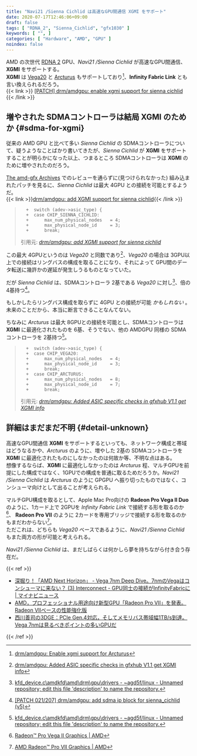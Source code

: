 ```yaml
---
title: "Navi21 /Sienna Cichlid は高速なGPU間通信 XGMI をサポート"
date: 2020-07-17T12:46:06+09:00
draft: false
tags: [ "RDNA_2", "Sienna_Cichlid", "gfx1030" ]
keywords: [ "", ]
categories: [ "Hardware", "AMD", "GPU" ]
noindex: false
---
```


AMD の次世代 [RDNA 2](/tags/rdna_2) GPU、*Navi21 /Sienna Cichlid* が高速なGPU間通信、**XGMI** をサポートする。  
**XGMI** は [Vega20](/tags/vega20) と [Arcturus](/tags/arcturus) もサポートしており[^xgmi-vega20-arcturus]、**Infinity Fabric Link** とも言い換えられるだろう。  
{{< link >}} [[PATCH] drm/amdgpu: enable xgmi support for sienna cichlid](https://lists.freedesktop.org/archives/amd-gfx/2020-July/051633.html) {{< /link >}}

[^xgmi-vega20-arcturus]: [drm/amdgpu: Enable xgmi support for Arcturus](https://cgit.freedesktop.org/~agd5f/linux/commit/drivers/gpu/drm/amd?h=amd-staging-drm-next&id=eb39aff7e0e33870319dd7c70a293c80e2df26c7)

## 増やされた SDMAコントローラは結局 XGMI のためか {#sdma-for-xgmi}

従来の AMD GPU と比べて多い *Sienna Cichlid* の SDMAコントローラについて、疑うようなことばかり書いてきたが、*Sienna Cichlid* が **XGMI** をサポートすることが明らかになった以上、つまるところ SDMAコントローラは **XGMI** のために増やされたのだろう。  

[The amd-gfx Archives](https://lists.freedesktop.org/archives/amd-gfx/) でのレビューを通らずに(見つけられなかった) 組み込まれたパッチを見るに、*Sienna Cichlid* は最大 4GPU との接続を可能とするようだ。  
{{< link >}}[drm/amdgpu: add XGMI support for sienna cichlid](https://cgit.freedesktop.org/~agd5f/linux/commit/drivers/gpu/drm/amd/amdgpu/gfxhub_v2_1.c?h=amd-staging-drm-next&id=57bde5ec6ffbeb984981ab1a38d85b07df651bd2){{< /link >}}

 >       +	switch (adev->asic_type) {
 >       +	case CHIP_SIENNA_CICHLID:
 >       +		max_num_physical_nodes   = 4;
 >       +		max_physical_node_id     = 3;
 >       +		break;
 > 引用元: <cite>[drm/amdgpu: add XGMI support for sienna cichlid](https://cgit.freedesktop.org/~agd5f/linux/commit/drivers/gpu/drm/amd/amdgpu/gfxhub_v2_1.c?h=amd-staging-drm-next&id=57bde5ec6ffbeb984981ab1a38d85b07df651bd2)</cite>

この最大 4GPUというのは *Vega20* と同数であり[^vega20-max-nodes]、*Vega20* の場合は 3GPU以上での接続はリングバスの構成を取ることになり、それによって GPU間のデータ転送に幾許かの遅延が発生しうるものとなっていた。  

[^vega20-max-nodes]: [drm/amdgpu: Added ASIC specific checks in gfxhub V1.1 get XGMI info](https://cgit.freedesktop.org/~agd5f/linux/commit/drivers/gpu/drm/amd/amdgpu/gfxhub_v1_1.c?h=amd-staging-drm-next&id=f0312f45a0540a1551ca4644ff2461250520111a)

だが *Sienna Cichlid* は、SDMAコントローラ 2基である *Vega20* に対し[^vega20-sdma-controllers]、倍の 4基持つ[^sienna_cichlid-sdma-controllers]。  

[^vega20-sdma-controllers]: [kfd_device.c\amdkfd\amd\drm\gpu\drivers - ~agd5f/linux - Unnamed repository; edit this file 'description' to name the repository.](https://cgit.freedesktop.org/~agd5f/linux/tree/drivers/gpu/drm/amd/amdkfd/kfd_device.c?h=amd-staging-drm-next&id=3ace943f8f8158ee2b0fed8482edb37245b28f45#n356)
[^sienna_cichlid-sdma-controllers]: [[PATCH 021/207] drm/amdgpu: add sdma ip block for sienna_cichlid (v5)](https://lists.freedesktop.org/archives/amd-gfx/2020-June/049985.html)

もしかしたらリングバス構成を取らずに 4GPU との接続が可能 *かもしれない* 。未来のことだから、本当に断言できることなんてない。  

ちなみに *Arcturus* は最大 8GPUとの接続を可能とし、SDMAコントローラは **XGMI** に最適化されたものを 6基、そうでない、他の AMDGPU 同様の SDMAコントローラを 2基持つ[^arcturus-sdma-controllers]。  

[^arcturus-sdma-controllers]: [kfd_device.c\amdkfd\amd\drm\gpu\drivers - ~agd5f/linux - Unnamed repository; edit this file 'description' to name the repository.](https://cgit.freedesktop.org/~agd5f/linux/tree/drivers/gpu/drm/amd/amdkfd/kfd_device.c?h=amd-staging-drm-next&id=3ace943f8f8158ee2b0fed8482edb37245b28f45#n374)

 >       +	switch (adev->asic_type) {
 >       +	case CHIP_VEGA20:
 >       +		max_num_physical_nodes   = 4;
 >       +		max_physical_node_id     = 3;
 >       +		break;
 >       +	case CHIP_ARCTURUS:
 >       +		max_num_physical_nodes   = 8;
 >       +		max_physical_node_id     = 7;
 >       +		break;
 >
 > 引用元: <cite>[drm/amdgpu: Added ASIC specific checks in gfxhub V1.1 get XGMI info](https://cgit.freedesktop.org/~agd5f/linux/commit/drivers/gpu/drm/amd/amdgpu/gfxhub_v1_1.c?h=amd-staging-drm-next&id=f0312f45a0540a1551ca4644ff2461250520111a)</cite>

## 詳細はまだまだ不明 {#detail-unknown}
高速なGPU間通信 **XGMI** をサポートするといっても、ネットワーク構成と帯域はどうなるかや、*Arcturus* のように、増やした 2基の SDMAコントローラを **XGMI** に最適化されたものにしなかったのは何故か等、不明な点はある。  
想像するならば、**XGMI** に最適化しなかったのは *Arcturus* 程、マルチGPUを前提にした構成ではなく、1GPUでの構成を普通に取るためだろうか。*Navi21 /Sienna Cichlid* は *Arcturus* のように GPGPU へ振り切ったものではなく、コンシューマ向けとして出ることが考えられる。  

マルチGPU構成を取るとして、Apple Mac Pro向けの **Radeon Pro Vega II Duo** のように、1カード上で 2GPUを *Infinity Fabric Link* で接続する形を取るのか[^radeon-pro-vega-ii-duo]、 **Radeon Pro VII** のように 2カードを専用ブリッジで接続する形を取るのかもまだわからない[^radeon-pro-vii]。  
ただこれは、どちらも *Vega20* ベースであるように、*Navi21 /Sienna Cichlid* もまた両方の形が可能と考えられる。  

[^radeon-pro-vega-ii-duo]: [Radeon™ Pro Vega II Graphics | AMD](https://www.amd.com/en/graphics/workstations-radeon-pro-vega-ii)
[^radeon-pro-vii]: [AMD Radeon™ Pro VII Graphics | AMD](https://www.amd.com/en/products/professional-graphics/radeon-pro-vii)

*Navi21 /Sienna Cichlid* は、まだしばらくは何かしら夢を持ちながら付き合う存在だ。  

{{< ref >}}

 * [深掘り！「AMD Next Horizon」 - Vega 7nm Deep Dive。7nmのVegaはコンシューマに来ない？ (3) Interconnect - GPU同士の接続がInfinityFabricに | マイナビニュース](https://news.mynavi.jp/article/20181227-20181227-amd_next_horizon/3)
 * [AMD，プロフェッショナル用途向け新型GPU「Radeon Pro VII」を発表。Radeon VIIベースの性能強化版](https://www.4gamer.net/games/133/G013322/20200513097/)
 * [西川善司の3DGE：PCIe Gen.4対応，そしてメモリバス帯域幅1TB/s到達。Vega 7nmは見るべきポイントの多いGPUだ](https://www.4gamer.net/games/133/G013322/20181110005/)

{{< /ref >}}
